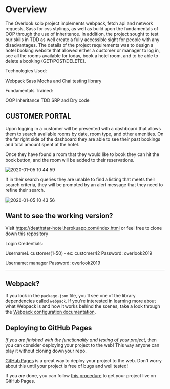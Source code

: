 # Overview 

The Overlook solo project implements webpack, fetch api and network requests, Sass for css stylings, as well as build upon the 
fundamentals of OOP through the use of inheritance. In addition, the project sought to test our skills in TDD as well create a fully accessible sight for people with any disadvantages. The details of the project requirements was to design a hotel booking website that allowed either a customer or manager to log in, see all the rooms available for today, book a hotel room, and to be able to delete a booking (GET/POST/DELETE).


Technologies Used:

Webpack
Sass 
Mocha and Chai testing library

Fundamentals Trained:

OOP Inheritance
TDD
SRP and Dry code


## CUSTOMER PORTAL 
Upon logging in a customer will be presented with a dashboard that allows them to search available rooms by date, room type, and other amenities. On the far right side of the dashboard they are able to see their past bookings and total amount spent at the hotel. 

Once they have found a room that they would like to book they can hit the book button, and the room will be added to their reservations.

![2020-01-05 10 44 59](https://user-images.githubusercontent.com/27719824/71783792-ff275380-2fa8-11ea-87e3-08365b4725ec.gif)

If in their search queries they are unable to find a listing that meets their search criteria, they will be prompted by an alert message that they need to refine their search. 

![2020-01-05 10 43 56](https://user-images.githubusercontent.com/27719824/71783762-a5bf2480-2fa8-11ea-92dd-fa59e3b53cfe.gif)


## Want to see the working version? 

Visit https://deathstar-hotel.herokuapp.com/index.html or feel free to clone down this repository

Login Credentials: 

UsernameL customer(1-50) - ex: customer42
Password: overlook2019

Username: manager
Password: overlook2019

----


## Webpack?

If you look in the `package.json` file, you'll see one of the library dependencies called `webpack`. If you're interested in learning more about what Webpack is and how it works behind the scenes, take a look through the [Webpack configuration documentation](https://webpack.js.org/concepts/).

## Deploying to GitHub Pages

_If you are finished with the functionality and testing of your project_, then you can consider deploying your project to the web! This way anyone can play it without cloning down your repo.

[GitHub Pages](https://pages.github.com/) is a great way to deploy your project to the web. Don't worry about this until your project is free of bugs and well tested!

If you _are_ done, you can follow [this procedure](./gh-pages-procedure.md) to get your project live on GitHub Pages.
